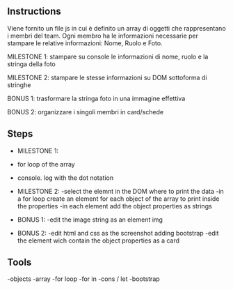 ## Instructions

Viene fornito un file js in cui è definito un array di oggetti che rappresentano i membri del team.
Ogni membro ha le informazioni necessarie per stampare le relative informazioni: Nome, Ruolo e Foto.

MILESTONE 1:
stampare su console le informazioni di nome, ruolo e la stringa della foto

MILESTONE 2:
stampare le stesse informazioni su DOM sottoforma di stringhe

BONUS 1:
trasformare la stringa foto in una immagine effettiva

BONUS 2:
organizzare i singoli membri in card/schede

## Steps

- MILESTONE 1:
- for loop of the array
- console. log with the dot notation

- MILESTONE 2:
-select the elemnt in the DOM where to print the data
-in a for loop create an element for each object of the array to print inside the properties
-in each element add the object properties as strings

- BONUS 1:
-edit the image string as an element img

- BONUS 2:
-edit html and css as the screenshot adding bootstrap
-edit the element wich contain the object properties as a card

## Tools

-objects
-array
-for loop
-for in
-cons / let
-bootstrap